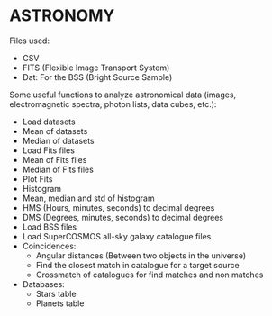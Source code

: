 # ASTRONOMY

Files used:
- CSV
- FITS (Flexible Image Transport System)
- Dat: For the BSS (Bright Source Sample)

Some useful functions to analyze astronomical data (images, electromagnetic spectra, photon lists, data cubes, etc.):

- Load datasets
- Mean of datasets
- Median of datasets
- Load Fits files
- Mean of Fits files
- Median of Fits files
- Plot Fits
- Histogram
- Mean, median and std of histogram
- HMS (Hours, minutes, seconds) to decimal degrees
- DMS (Degrees, minutes, seconds) to decimal degrees
- Load BSS files
- Load SuperCOSMOS all-sky galaxy catalogue files
- Coincidences:
    - Angular distances (Between two objects in the universe)
    - Find the closest match in catalogue for a target source  
    - Crossmatch of catalogues for find matches and non matches
- Databases:
    - Stars table
    - Planets table



